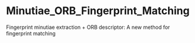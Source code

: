 # Minutiae_ORB_Fingerprint_Matching
Fingerprint minutiae extraction + ORB descriptor: A new method for fingerprint matching
